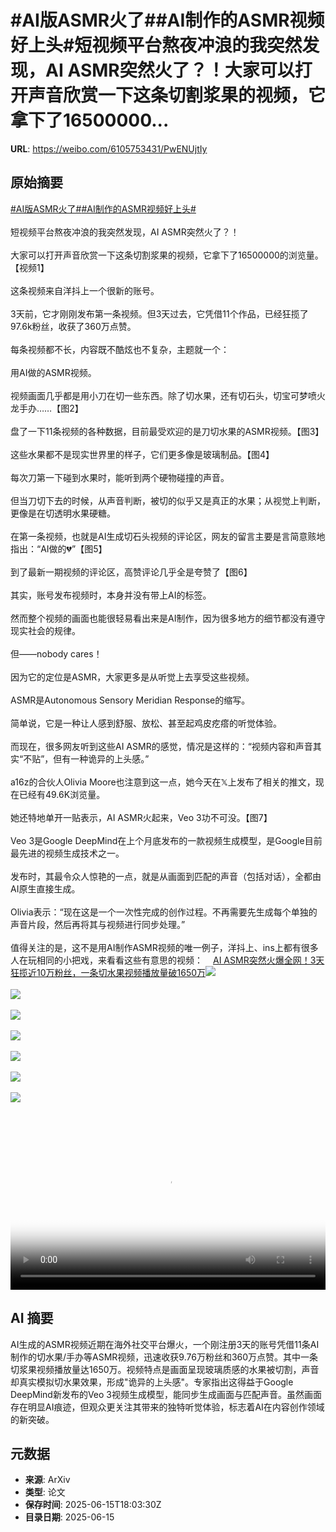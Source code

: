 # #AI版ASMR火了##AI制作的ASMR视频好上头#短视频平台熬夜冲浪的我突然发现，AI ASMR突然火了？！大家可以打开声音欣赏一下这条切割浆果的视频，它拿下了16500000...

**URL**: https://weibo.com/6105753431/PwENUjtIy

## 原始摘要

<a href="https://m.weibo.cn/search?containerid=231522type%3D1%26t%3D10%26q%3D%23AI%E7%89%88ASMR%E7%81%AB%E4%BA%86%23&amp;extparam=%23AI%E7%89%88ASMR%E7%81%AB%E4%BA%86%23" data-hide=""><span class="surl-text">#AI版ASMR火了#</span></a><a href="https://m.weibo.cn/search?containerid=231522type%3D1%26t%3D10%26q%3D%23AI%E5%88%B6%E4%BD%9C%E7%9A%84ASMR%E8%A7%86%E9%A2%91%E5%A5%BD%E4%B8%8A%E5%A4%B4%23&amp;extparam=%23AI%E5%88%B6%E4%BD%9C%E7%9A%84ASMR%E8%A7%86%E9%A2%91%E5%A5%BD%E4%B8%8A%E5%A4%B4%23" data-hide=""><span class="surl-text">#AI制作的ASMR视频好上头#</span></a><br><br>短视频平台熬夜冲浪的我突然发现，AI ASMR突然火了？！<br><br>大家可以打开声音欣赏一下这条切割浆果的视频，它拿下了16500000的浏览量。【视频1】<br><br>这条视频来自洋抖上一个很新的账号。<br><br>3天前，它才刚刚发布第一条视频。但3天过去，它凭借11个作品，已经狂揽了97.6k粉丝，收获了360万点赞。<br><br>每条视频都不长，内容既不酷炫也不复杂，主题就一个：<br><br>用AI做的ASMR视频。<br><br>视频画面几乎都是用小刀在切一些东西。除了切水果，还有切石头，切宝可梦喷火龙手办……【图2】<br><br>盘了一下11条视频的各种数据，目前最受欢迎的是刀切水果的ASMR视频。【图3】<br><br>这些水果都不是现实世界里的样子，它们更多像是玻璃制品。【图4】<br><br>每次刀第一下碰到水果时，能听到两个硬物碰撞的声音。<br><br>但当刀切下去的时候，从声音判断，被切的似乎又是真正的水果；从视觉上判断，更像是在切透明水果硬糖。<br><br>在第一条视频，也就是AI生成切石头视频的评论区，网友的留言主要是言简意赅地指出：“AI做的💔”【图5】<br><br>到了最新一期视频的评论区，高赞评论几乎全是夸赞了【图6】<br><br>其实，账号发布视频时，本身并没有带上AI的标签。<br><br>然而整个视频的画面也能很轻易看出来是AI制作，因为很多地方的细节都没有遵守现实社会的规律。<br><br>但——nobody cares！<br><br>因为它的定位是ASMR，大家更多是从听觉上去享受这些视频。<br><br>ASMR是Autonomous Sensory Meridian Response的缩写。<br><br>简单说，它是一种让人感到舒服、放松、甚至起鸡皮疙瘩的听觉体验。<br><br>而现在，很多网友听到这些AI ASMR的感觉，情况是这样的：“视频内容和声音其实“不贴”，但有一种诡异的上头感。”<br><br>a16z的合伙人Olivia Moore也注意到这一点，她今天在𝕏上发布了相关的推文，现在已经有49.6K浏览量。<br><br>她还特地单开一贴表示，AI ASMR火起来，Veo 3功不可没。【图7】<br><br>Veo 3是Google DeepMind在上个月底发布的一款视频生成模型，是Google目前最先进的视频生成技术之一。<br><br>发布时，其最令众人惊艳的一点，就是从画面到匹配的声音（包括对话），全都由AI原生直接生成。<br><br>Olivia表示：“现在这是一个一次性完成的创作过程。不再需要先生成每个单独的声音片段，然后再将其与视频进行同步处理。”<br><br>值得关注的是，这不是用AI制作ASMR视频的唯一例子，洋抖上、ins上都有很多人在玩相同的小把戏，来看看这些有意思的视频：<a href="https://weibo.cn/sinaurl?u=https%3A%2F%2Fmp.weixin.qq.com%2Fs%2Fe3kFqPpHu33KB-rTnhOZcg" data-hide=""><span class="url-icon"><img style="width: 1rem;height: 1rem" src="https://h5.sinaimg.cn/upload/2015/09/25/3/timeline_card_small_web_default.png" referrerpolicy="no-referrer"></span><span class="surl-text">AI ASMR突然火爆全网！3天狂揽近10万粉丝，一条切水果视频播放量破1650万</span></a><img style="" src="https://tvax4.sinaimg.cn/large/006Fd7o3ly1i2g32ncc94j30hm0a0t9d.jpg" referrerpolicy="no-referrer"><br><br><img style="" src="https://tvax1.sinaimg.cn/large/006Fd7o3ly1i2g2ylv808j31cy0lekel.jpg" referrerpolicy="no-referrer"><br><br><img style="" src="https://tvax1.sinaimg.cn/large/006Fd7o3ly1i2g2ywd94hj31cq0lk7qe.jpg" referrerpolicy="no-referrer"><br><br><img style="" src="https://tvax1.sinaimg.cn/large/006Fd7o3ly1i2g302ky3ng30mo0cuqva.gif" referrerpolicy="no-referrer"><br><br><img style="" src="https://tvax1.sinaimg.cn/large/006Fd7o3ly1i2g30e43c9j30sk0rawig.jpg" referrerpolicy="no-referrer"><br><br><img style="" src="https://tvax1.sinaimg.cn/large/006Fd7o3ly1i2g30gn5ixj30sg0juae1.jpg" referrerpolicy="no-referrer"><br><br><img style="" src="https://tvax2.sinaimg.cn/large/006Fd7o3ly1i2g30yt9s3j30wy0g2q9k.jpg" referrerpolicy="no-referrer"><br><br><br clear="both"><div style="clear: both"></div><video controls="controls" poster="https://tvax4.sinaimg.cn/orj480/006Fd7o3ly1i2g32nw9ooj30hm0a0t9d.jpg" style="width: 100%"><source src="https://f.video.weibocdn.com/o0/MNtiRwwOlx08p3SEWZAQ01041200ap7S0E010?ori=0&amp;ps=1CwnkDw1GXwCQx&amp;Expires=1750014189&amp;ssig=%2Be8iaigYv5&amp;KID=unistore,video"><source src="https://f.video.weibocdn.com/o0/ytG2rCpplx08p3SXUPm0010412006X460E010.mp4?label=mp4_ld&amp;template=634x360.25.0&amp;ori=0&amp;ps=1CwnkDw1GXwCQx&amp;Expires=1750014189&amp;ssig=bG%2BwRfZ53l&amp;KID=unistore,video"><p>视频无法显示，请前往<a href="https://video.weibo.com/show?fid=1034%3A5177832394129494" target="_blank" rel="noopener noreferrer">微博视频</a>观看。</p></video>

## AI 摘要

AI生成的ASMR视频近期在海外社交平台爆火，一个刚注册3天的账号凭借11条AI制作的切水果/手办等ASMR视频，迅速收获9.76万粉丝和360万点赞。其中一条切浆果视频播放量达1650万。视频特点是画面呈现玻璃质感的水果被切割，声音却真实模拟切水果效果，形成"诡异的上头感"。专家指出这得益于Google DeepMind新发布的Veo 3视频生成模型，能同步生成画面与匹配声音。虽然画面存在明显AI痕迹，但观众更关注其带来的独特听觉体验，标志着AI在内容创作领域的新突破。

## 元数据

- **来源**: ArXiv
- **类型**: 论文
- **保存时间**: 2025-06-15T18:03:30Z
- **目录日期**: 2025-06-15
